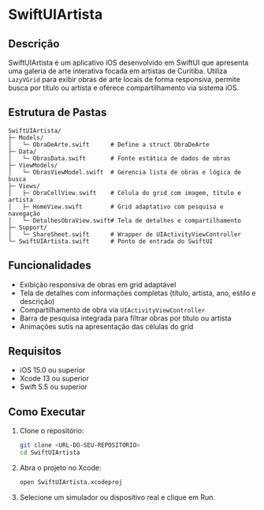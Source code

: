 # SwiftUIArtista

## Descrição

SwiftUIArtista é um aplicativo iOS desenvolvido em SwiftUI que apresenta uma galeria de arte interativa focada em artistas de Curitiba. Utiliza `LazyVGrid` para exibir obras de arte locais de forma responsiva, permite busca por título ou artista e oferece compartilhamento via sistema iOS.

## Estrutura de Pastas

```
SwiftUIArtista/
├─ Models/
│   └─ ObraDeArte.swift      # Define a struct ObraDeArte
├─ Data/
│   └─ ObrasData.swift       # Fonte estática de dados de obras
├─ ViewModels/
│   └─ ObrasViewModel.swift  # Gerencia lista de obras e lógica de busca
├─ Views/
│   ├─ ObraCellView.swift    # Célula do grid com imagem, título e artista
│   ├─ HomeView.swift        # Grid adaptativo com pesquisa e navegação
│   └─ DetalhesObraView.swift# Tela de detalhes e compartilhamento
├─ Support/
│   └─ ShareSheet.swift      # Wrapper de UIActivityViewController
└─ SwiftUIArtista.swift      # Ponto de entrada do SwiftUI
```

## Funcionalidades

* Exibição responsiva de obras em grid adaptável
* Tela de detalhes com informações completas (título, artista, ano, estilo e descrição)
* Compartilhamento de obra via `UIActivityViewController`
* Barra de pesquisa integrada para filtrar obras por título ou artista
* Animações sutis na apresentação das células do grid

## Requisitos

* iOS 15.0 ou superior
* Xcode 13 ou superior
* Swift 5.5 ou superior

## Como Executar

1. Clone o repositório:

   ```bash
   git clone <URL-DO-SEU-REPOSITORIO>
   cd SwiftUIArtista
   ```
2. Abra o projeto no Xcode:

   ```bash
   open SwiftUIArtista.xcodeproj
   ```
3. Selecione um simulador ou dispositivo real e clique em Run.
